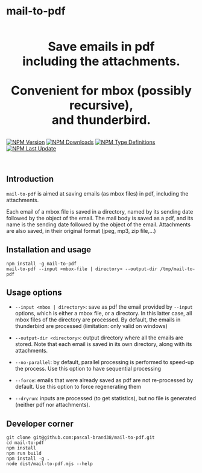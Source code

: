 # mail-to-pdf


<div align="center" style="font-size: 32px; font-weight: 700;">
<br>
Save emails in pdf <br> including the attachments.
<br> <br>
Convenient for mbox (possibly recursive), <br> and thunderbird.
</div>
<br>

[![NPM Version](https://img.shields.io/npm/v/mail-to-pdf.svg)](https://npmjs.com/package/mail-to-pdf)
[![NPM Downloads](https://img.shields.io/npm/dm/mail-to-pdf.svg)](https://npmjs.com/package/mail-to-pdf)
[![NPM Type Definitions](https://img.shields.io/npm/types/mail-to-pdf)](https://npmjs.com/package/mail-to-pdf)
[![NPM Last Update](https://img.shields.io/npm/last-update/mail-to-pdf)](https://npmjs.com/package/mail-to-pdf)

<br>

## Introduction

```mail-to-pdf``` is aimed at saving emails (as mbox files) in pdf, including the attachments.

Each email of a mbox file is saved in a directory, named by its
sending date followed by the object of the email.
The mail body is saved as a pdf, and its name is the sending
date followed by the object of the email.
Attachments are also saved, in their original format (jpeg, mp3, zip file,...)


## Installation and usage

```
npm install -g mail-to-pdf
mail-to-pdf --input <mbox-file | directory> --output-dir /tmp/mail-to-pdf
```

## Usage options

* ```--input <mbox | directory>```: save as pdf the email provided by ```--input``` options, which is either a mbox file, or a directory. In this latter case, all mbox files of the directory are processed.
By default, the emails in thunderbird are processed (limitation: only valid on windows)

* ```--output-dir <directory>```: output directory where all the emails are stored. Note that each email is saved in its own directory, along with its attachments.

* ```--no-parallel```: by default, parallel processing is performed to speed-up the process. Use this option to have sequential processing

* ```--force```: emails that were already saved as pdf are not re-processed by default. Use this option to force regenerating them

* ```--dryrun```: inputs are processed (to get statistics), but no file is generated (neither pdf nor attachments).

## Developer corner

```
git clone git@github.com:pascal-brand38/mail-to-pdf.git
cd mail-to-pdf
npm install
npm run build
npm install -g .
node dist/mail-to-pdf.mjs --help
```
